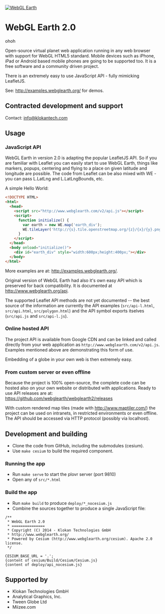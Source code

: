 [![WebGL Earth](https://cloud.githubusercontent.com/assets/59284/3467435/90001280-0290-11e4-9d6f-04fa4479cea0.png)](http://www.webglearth.com/)

# WebGL Earth 2.0

ohoh

Open-source virtual planet web application running in any web browser with support for WebGL HTML5 standard. Mobile devices such as iPhone, iPad or Android based mobile phones are going to be supported too. It is a free software and a community driven project.

There is an extremely easy to use JavaScript API - fully mimicking LeafletJS.

See: http://examples.webglearth.org/ for demos.

## Contracted development and support

Contact: info@klokantech.com

## Usage

### JavaScript API

WebGL Earth in version 2.0 is adapting the popular LeafletJS API. So if you are familiar with Leaflet you can easily start to use WebGL Earth, things like markers, popups, centering and flying to a place on given latitude and longitude are possible. The code from Leaflet can be also mixed with WE - you can pass L.LatLng and L.LatLngBounds, etc.

A simple Hello World:

```html
<!DOCTYPE HTML>
<html>
  <head>
    <script src="http://www.webglearth.com/v2/api.js"></script>
    <script>
      function initialize() {
        var earth = new WE.map('earth_div');
        WE.tileLayer('http://{s}.tile.openstreetmap.org/{z}/{x}/{y}.png').addTo(earth);
      }
    </script>
  </head>
  <body onload="initialize()">
    <div id="earth_div" style="width:600px;height:400px;"></div>
  </body>
</html>
```
More examples are at: http://examples.webglearth.org/.

Original version of WebGL Earth had also it's own easy API which is preserved for back compatibility.
It is documented at http://www.webglearth.org/api.

The supported Leaflet API methods are not yet documented -- the best source of the information are currently the API examples (`src/api-l.html`, `src/api.html`, `src/polygon.html`) and the API symbol exports itselves (`src/api.js` and `src/api-l.js`).

### Online hosted API

The project API is available from Google CDN and can be linked and called directly from your web application as `http://www.webglearth.com/v2/api.js`. Examples mentioned above are demonstrating this form of use.

Embedding of a globe in your own web is then extremely easy.

### From custom server or even offline

Because the project is 100% open-source, the complete code can be hosted also on your own website or distributed with applications. Ready to use API releases are at: https://github.com/webglearth/webglearth2/releases

With custom rendered map tiles (made with http://www.maptiler.com/) the project can be used on intranets, in restricted environments or even offline. The API should be accessed via HTTP protocol (possibly via localhost).


## Development and building

* Clone the code from GitHub, including the submodules (cesium).
* Use `make cesium` to build the required component.

### Running the app
* Run `make serve` to start the plovr server (port 9810)
* Open any of `src/*.html`

### Build the app
* Run `make build` to produce `deploy/*_nocesium.js`
* Combine the sources together to produce a single JavaScript file:

```
/**
 * WebGL Earth 2.0
 * ===============
 * Copyright (C) 2014 - Klokan Technologies GmbH
 * http://www.webglearth.org/
 * Powered by Cesium (http://www.webglearth.org/cesium). Apache 2.0 license.
 */

CESIUM_BASE_URL = '.';
{content of cesium/Build/Cesium/Cesium.js}
{content of deploy/api_nocesium.js}
```

## Supported by

- Klokan Technologies GmbH
- Analytical Graphics, Inc.
- Tween Globe Ltd
- Miizee.com
